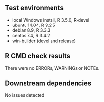 ## Test environments
* local Windows install, R 3.5.0, R-devel
* ubuntu 14.04, R 3.2.5
* debian 8.9, R 3.3.3
* centos 7.4, R 3.4.2
* win-builder (devel and release)

## R CMD check results
There were no ERRORs, WARNINGs or NOTEs.

## Downstream dependencies
No issues detected
